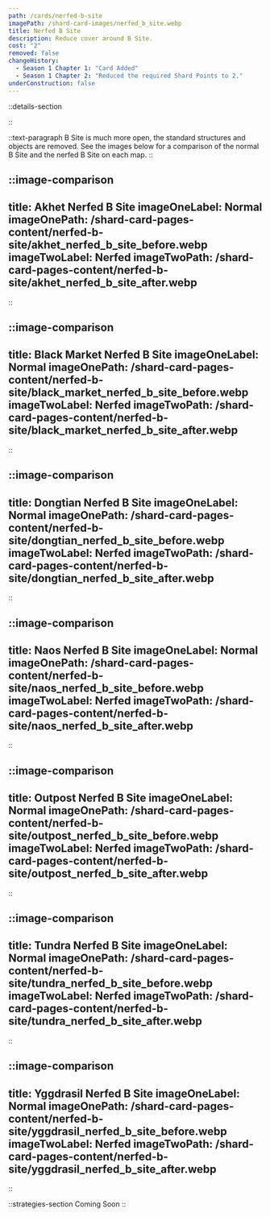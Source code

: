 ```yaml
---
path: /cards/nerfed-b-site
imagePath: /shard-card-images/nerfed_b_site.webp
title: Nerfed B Site
description: Reduce cover around B Site.
cost: "2"
removed: false
changeHistory:
  - Season 1 Chapter 1: "Card Added"
  - Season 1 Chapter 2: "Reduced the required Shard Points to 2."
underConstruction: false
---
```


::details-section

::

::text-paragraph
B Site is much more open, the standard structures and objects are removed. See the images below for a comparison of the normal B Site and the nerfed B Site on each map.
::

::image-comparison
---
title: Akhet Nerfed B Site
imageOneLabel: Normal
imageOnePath: /shard-card-pages-content/nerfed-b-site/akhet_nerfed_b_site_before.webp
imageTwoLabel: Nerfed
imageTwoPath: /shard-card-pages-content/nerfed-b-site/akhet_nerfed_b_site_after.webp
---
::

::image-comparison
---
title: Black Market Nerfed B Site
imageOneLabel: Normal
imageOnePath: /shard-card-pages-content/nerfed-b-site/black_market_nerfed_b_site_before.webp
imageTwoLabel: Nerfed
imageTwoPath: /shard-card-pages-content/nerfed-b-site/black_market_nerfed_b_site_after.webp
---
::

::image-comparison
---
title: Dongtian Nerfed B Site
imageOneLabel: Normal
imageOnePath: /shard-card-pages-content/nerfed-b-site/dongtian_nerfed_b_site_before.webp
imageTwoLabel: Nerfed
imageTwoPath: /shard-card-pages-content/nerfed-b-site/dongtian_nerfed_b_site_after.webp
---
::

::image-comparison
---
title: Naos Nerfed B Site
imageOneLabel: Normal
imageOnePath: /shard-card-pages-content/nerfed-b-site/naos_nerfed_b_site_before.webp
imageTwoLabel: Nerfed
imageTwoPath: /shard-card-pages-content/nerfed-b-site/naos_nerfed_b_site_after.webp
---
::

::image-comparison
---
title: Outpost Nerfed B Site
imageOneLabel: Normal
imageOnePath: /shard-card-pages-content/nerfed-b-site/outpost_nerfed_b_site_before.webp
imageTwoLabel: Nerfed
imageTwoPath: /shard-card-pages-content/nerfed-b-site/outpost_nerfed_b_site_after.webp
---
::

::image-comparison
---
title: Tundra Nerfed B Site
imageOneLabel: Normal
imageOnePath: /shard-card-pages-content/nerfed-b-site/tundra_nerfed_b_site_before.webp
imageTwoLabel: Nerfed
imageTwoPath: /shard-card-pages-content/nerfed-b-site/tundra_nerfed_b_site_after.webp
---
::

::image-comparison
---
title: Yggdrasil Nerfed B Site
imageOneLabel: Normal
imageOnePath: /shard-card-pages-content/nerfed-b-site/yggdrasil_nerfed_b_site_before.webp
imageTwoLabel: Nerfed
imageTwoPath: /shard-card-pages-content/nerfed-b-site/yggdrasil_nerfed_b_site_after.webp
---
::

::strategies-section
Coming Soon
::